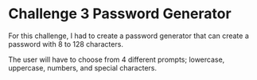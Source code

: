# Challenge 3 Password Generator

For this challenge, I had to create a password generator that can create a password with 8 to 128 characters. 

The user will have to choose from 4 different prompts; lowercase, uppercase, numbers, and special characters.
